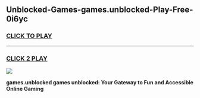 
## Unblocked-Games-games.unblocked-Play-Free-0i6yc
<h3>
<a href="https://premium76.site?title=games.unblocked&ref=09A">CLICK TO PLAY</a></h3>
<hr>

<h3>
<a href="https://premium76.site?title=games.unblocked&ref=09A">CLICK 2 PLAY</a>
  
</h3>

<a href="https://premium76.site?title=games.unblocked&ref=09A"><img src="https://clearcache.store/games.png"></a>


**games.unblocked games unblocked: Your Gateway to Fun and Accessible Online Gaming**
